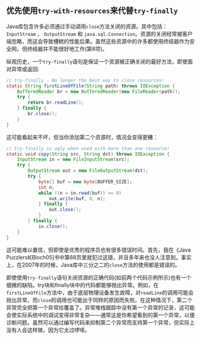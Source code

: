 ## 优先使用`try-with-resources`来代替`try-finally`

Java库包含许多必须通过手动调用`close`方法关闭的资源。其中包括：`InputStream` ， `OutputStream`  和
`java.sql.Connection`。资源的关闭经常被客户端忽略，而这会导致槽糕的性能后果。虽然这些资源中的许多都使用终结器作为安全网，但终结器并不能很好地工作(第8项)。

纵观历史，一个`try-finally`语句是保证一个资源被正确关闭的最好方法，即使面对异常或返回:

```java
// try-finally - No longer the best way to close resources!
static String firstLineOfFile(String path) throws IOException {
	BufferedReader br = new BufferedReader(new FileReader(path));
	try {
		return br.readLine();
	} finally {
		br.close();
	}
}
```

这可能看起来不坏，但当你添加第二个资源时，情况会变得更糟：

```java
// try-finally is ugly when used with more than one resource!
static void copy(String src, String dst) throws IOException {
	InputStream in = new FileInputStream(src);
	try {
		OutputStream out = new FileOutputStream(dst);
		try {
			byte[] buf = new byte[BUFFER_SIZE];
			int n;
			while ((n = in.read(buf)) >= 0)
				out.write(buf, 0, n);
			} finally {
				out.close();
			}
		} finally {
			in.close();
	}
}
```

这可能难以置信，但即使是优秀的程序员也有很多错误时间。首先，我在《Java Puzzlers》[Bloch05]书中第88页里就犯过这错，并且多年来也没人注意到。事实上，在2007年的时候，Java库中三分之二的`close`方法的使用都是错误的。

即使使用`try-finally`语句关闭资源的正确代码(如前两个代码示例所示)也有一个细微的缺陷。try块和finally块中的代码都能够抛出异常。例如，在`firstLineOfFile`方法中，由于底层物理设备发生故障，对`readLine`的调用可能会抛出异常，而`close`的调用也可能出于同样的原因而失败。在这种情况下，第二个异常完全把第一个异常给覆盖了。异常堆栈跟踪中没有第一个异常的记录，这可能会使实际系统中的调试变得非常复杂——通常这是你希望看到的第一个异常，以便诊断问题。虽然可以通过编写代码来抑制第二个异常而支持第一个异常，但实际上没有人会这样做，因为它太过啰嗦。